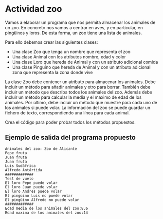# Actividad zoo

Vamos a elaborar un programa que nos permita almacenar los animales de un zoo. En concreto nos vamos a centrar en aves, y en particular, en pingüinos y loros. De esta forma, un zoo tiene una lista de animales.

Para ello debemos crear las siguientes clases:

- Una clase Zoo que tenga un nombre que representa el zoo
- Una clase Animal con los atributos nombre, edad y color
- Una clase Loro que hereda de Animal y con un atributo adicional comida
- Una clase Pinguino que hereda de Animal y con un atributo adicional zona que representa la zona donde vive

La clase Zoo debe contener un atributo para almacenar los animales. Debe incluir un método para añadir animales y otro para borrar. También debe incluir un método que describa todos los animales del zoo. Además debe incluir un método para calcular la media y el maximo de edad de los animales. Por último, debe incluir un método que muestre para cada uno de los animales si puede volar. La información del zoo se puede guardar un fichero de texto, correspondiendo una línea para cada animal.

Crea el código para poder probar todos los métodos propuestos.

## Ejemplo de salida del programa propuesto

```
Animales del zoo: Zoo de Alicante
Pepe fruta
Juan fruta
Juan fruta
Luis Sudáfrica
Alfredo Antártida
#############
Test de vuelo
El loro Pepe puede volar
El loro Juan puede volar
El loro Andres puede volar
El pingüino Luis no puede volar
El pingüino Alfredo no puede volar
#############
Edad media de los animales del zoo:8.6
Edad maxima de los animales del zoo:14
```
